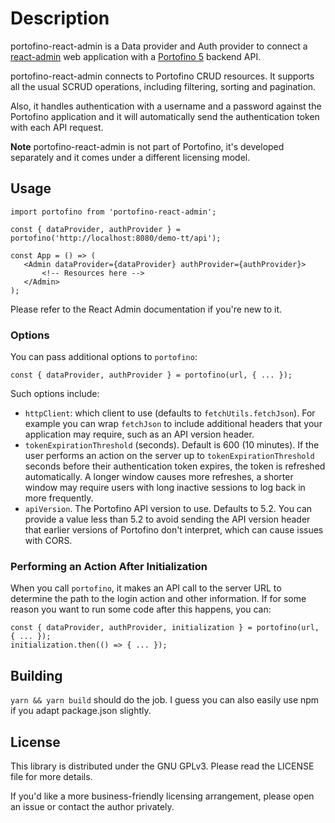 # Description
portofino-react-admin is a Data provider and Auth provider to connect
a [react-admin](https://marmelab.com/react-admin/) web application with a
[Portofino 5](https://portofino.manydesigns.com) backend API.

portofino-react-admin connects to Portofino CRUD resources. It supports all
the usual SCRUD operations, including filtering, sorting and pagination. 

Also, it handles authentication with a username and a password against the
Portofino application and it will automatically send the authentication
token with each API request.

__Note__ portofino-react-admin is not part of Portofino, it's developed
separately and it comes under a different licensing model.

## Usage

```
import portofino from 'portofino-react-admin';
   
const { dataProvider, authProvider } = portofino('http://localhost:8080/demo-tt/api');

const App = () => (
   <Admin dataProvider={dataProvider} authProvider={authProvider}>
       <!-- Resources here -->
   </Admin>
);
```

Please refer to the React Admin documentation if you're new to it.

### Options

You can pass additional options to `portofino`:

```
const { dataProvider, authProvider } = portofino(url, { ... });
```

Such options include:
 * `httpClient`: which client to use (defaults to `fetchUtils.fetchJson`). For example you can wrap `fetchJson` to 
 include additional headers that your application may require, such as an API version header.
 * `tokenExpirationThreshold` (seconds). Default is 600 (10 minutes).
 If the user performs an action on the server up to `tokenExpirationThreshold` seconds before their authentication token
 expires, the token is refreshed automatically. A longer window causes more refreshes, a shorter window may require
 users with long inactive sessions to log back in more frequently.
 * `apiVersion`. The Portofino API version to use. Defaults to 5.2. You can provide a value less than 5.2 to avoid
 sending the API version header that earlier versions of Portofino don't interpret, which can cause issues with CORS.
 
### Performing an Action After Initialization

When you call `portofino`, it makes an API call to the server URL to determine the path to the login action and other
information. If for some reason you want to run some code after this happens, you can:

```
const { dataProvider, authProvider, initialization } = portofino(url, { ... });
initialization.then(() => { ... });
``` 

## Building

`yarn && yarn build` should do the job. I guess you can also easily use npm if you adapt package.json slightly.

## License

This library is distributed under the GNU GPLv3. Please read the LICENSE file for more details.

If you'd like a more business-friendly licensing arrangement, please open an issue or contact the author privately.

